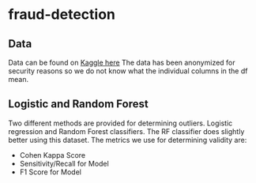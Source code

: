 # fraud-detection

## Data
Data can be found on [Kaggle here](https://www.kaggle.com/mlg-ulb/creditcardfraud)
The data has been anonymized for security reasons so we do not know what the individual columns in the df mean. 

## Logistic and Random Forest
Two different methods are provided for determining outliers. Logistic regression and Random Forest classifiers. The RF classifier does slightly better using this dataset. The metrics we use for determining validity are:
- Cohen Kappa Score
- Sensitivity/Recall for Model
- F1 Score for Model

